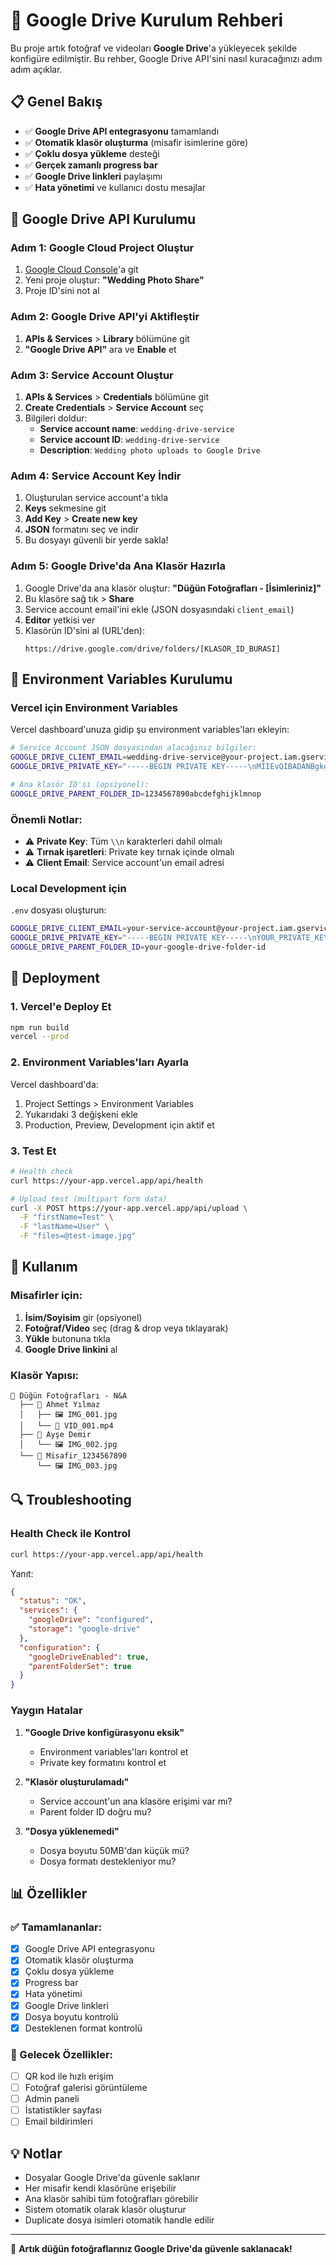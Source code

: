 # 🎯 Google Drive Kurulum Rehberi

Bu proje artık fotoğraf ve videoları **Google Drive**'a yükleyecek şekilde konfigüre edilmiştir. Bu rehber, Google Drive API'sini nasıl kuracağınızı adım adım açıklar.

## 📋 Genel Bakış

- ✅ **Google Drive API entegrasyonu** tamamlandı
- ✅ **Otomatik klasör oluşturma** (misafir isimlerine göre)
- ✅ **Çoklu dosya yükleme** desteği
- ✅ **Gerçek zamanlı progress bar**
- ✅ **Google Drive linkleri** paylaşımı
- ✅ **Hata yönetimi** ve kullanıcı dostu mesajlar

## 🔧 Google Drive API Kurulumu

### Adım 1: Google Cloud Project Oluştur

1. [Google Cloud Console](https://console.cloud.google.com/)'a git
2. Yeni proje oluştur: **"Wedding Photo Share"**
3. Proje ID'sini not al

### Adım 2: Google Drive API'yi Aktifleştir

1. **APIs & Services** > **Library** bölümüne git
2. **"Google Drive API"** ara ve **Enable** et

### Adım 3: Service Account Oluştur

1. **APIs & Services** > **Credentials** bölümüne git
2. **Create Credentials** > **Service Account** seç
3. Bilgileri doldur:
   - **Service account name**: `wedding-drive-service`
   - **Service account ID**: `wedding-drive-service`
   - **Description**: `Wedding photo uploads to Google Drive`

### Adım 4: Service Account Key İndir

1. Oluşturulan service account'a tıkla
2. **Keys** sekmesine git
3. **Add Key** > **Create new key**
4. **JSON** formatını seç ve indir
5. Bu dosyayı güvenli bir yerde sakla!

### Adım 5: Google Drive'da Ana Klasör Hazırla

1. Google Drive'da ana klasör oluştur: **"Düğün Fotoğrafları - [İsimleriniz]"**
2. Bu klasöre sağ tık > **Share**
3. Service account email'ini ekle (JSON dosyasındaki `client_email`)
4. **Editor** yetkisi ver
5. Klasörün ID'sini al (URL'den):
   ```
   https://drive.google.com/drive/folders/[KLASÖR_ID_BURASI]
   ```

## 🔐 Environment Variables Kurulumu

### Vercel için Environment Variables

Vercel dashboard'unuza gidip şu environment variables'ları ekleyin:

```bash
# Service Account JSON dosyasından alacağınız bilgiler:
GOOGLE_DRIVE_CLIENT_EMAIL=wedding-drive-service@your-project.iam.gserviceaccount.com
GOOGLE_DRIVE_PRIVATE_KEY="-----BEGIN PRIVATE KEY-----\nMIIEvQIBADANBgkqhkiG9w0BAQEFAASCBKcwggSjAgEAAoIBAQC...\n-----END PRIVATE KEY-----"

# Ana klasör ID'si (opsiyonel):
GOOGLE_DRIVE_PARENT_FOLDER_ID=1234567890abcdefghijklmnop
```

### Önemli Notlar:

- ⚠️ **Private Key**: Tüm `\\n` karakterleri dahil olmalı
- ⚠️ **Tırnak işaretleri**: Private key tırnak içinde olmalı
- ⚠️ **Client Email**: Service account'un email adresi

### Local Development için

`.env` dosyası oluşturun:

```bash
GOOGLE_DRIVE_CLIENT_EMAIL=your-service-account@your-project.iam.gserviceaccount.com
GOOGLE_DRIVE_PRIVATE_KEY="-----BEGIN PRIVATE KEY-----\nYOUR_PRIVATE_KEY_HERE\n-----END PRIVATE KEY-----"
GOOGLE_DRIVE_PARENT_FOLDER_ID=your-google-drive-folder-id
```

## 🚀 Deployment

### 1. Vercel'e Deploy Et

```bash
npm run build
vercel --prod
```

### 2. Environment Variables'ları Ayarla

Vercel dashboard'da:

1. Project Settings > Environment Variables
2. Yukarıdaki 3 değişkeni ekle
3. Production, Preview, Development için aktif et

### 3. Test Et

```bash
# Health check
curl https://your-app.vercel.app/api/health

# Upload test (multipart form data)
curl -X POST https://your-app.vercel.app/api/upload \
  -F "firstName=Test" \
  -F "lastName=User" \
  -F "files=@test-image.jpg"
```

## 📱 Kullanım

### Misafirler için:

1. **İsim/Soyisim** gir (opsiyonel)
2. **Fotoğraf/Video** seç (drag & drop veya tıklayarak)
3. **Yükle** butonuna tıkla
4. **Google Drive linkini** al

### Klasör Yapısı:

```
📁 Düğün Fotoğrafları - N&A
  ├── 📁 Ahmet Yılmaz
  │   ├── 🖼️ IMG_001.jpg
  │   └── 🎥 VID_001.mp4
  ├── 📁 Ayşe Demir
  │   └── 🖼️ IMG_002.jpg
  └── 📁 Misafir_1234567890
      └── 🖼️ IMG_003.jpg
```

## 🔍 Troubleshooting

### Health Check ile Kontrol

```bash
curl https://your-app.vercel.app/api/health
```

Yanıt:

```json
{
  "status": "OK",
  "services": {
    "googleDrive": "configured",
    "storage": "google-drive"
  },
  "configuration": {
    "googleDriveEnabled": true,
    "parentFolderSet": true
  }
}
```

### Yaygın Hatalar

1. **"Google Drive konfigürasyonu eksik"**

   - Environment variables'ları kontrol et
   - Private key formatını kontrol et

2. **"Klasör oluşturulamadı"**

   - Service account'un ana klasöre erişimi var mı?
   - Parent folder ID doğru mu?

3. **"Dosya yüklenemedi"**
   - Dosya boyutu 50MB'dan küçük mü?
   - Dosya formatı destekleniyor mu?

## 📊 Özellikler

### ✅ Tamamlananlar:

- [x] Google Drive API entegrasyonu
- [x] Otomatik klasör oluşturma
- [x] Çoklu dosya yükleme
- [x] Progress bar
- [x] Hata yönetimi
- [x] Google Drive linkleri
- [x] Dosya boyutu kontrolü
- [x] Desteklenen format kontrolü

### 🎯 Gelecek Özellikler:

- [ ] QR kod ile hızlı erişim
- [ ] Fotoğraf galerisi görüntüleme
- [ ] Admin paneli
- [ ] İstatistikler sayfası
- [ ] Email bildirimleri

## 💡 Notlar

- Dosyalar Google Drive'da güvenle saklanır
- Her misafir kendi klasörüne erişebilir
- Ana klasör sahibi tüm fotoğrafları görebilir
- Sistem otomatik olarak klasör oluşturur
- Duplicate dosya isimleri otomatik handle edilir

---

🎉 **Artık düğün fotoğraflarınız Google Drive'da güvenle saklanacak!**
